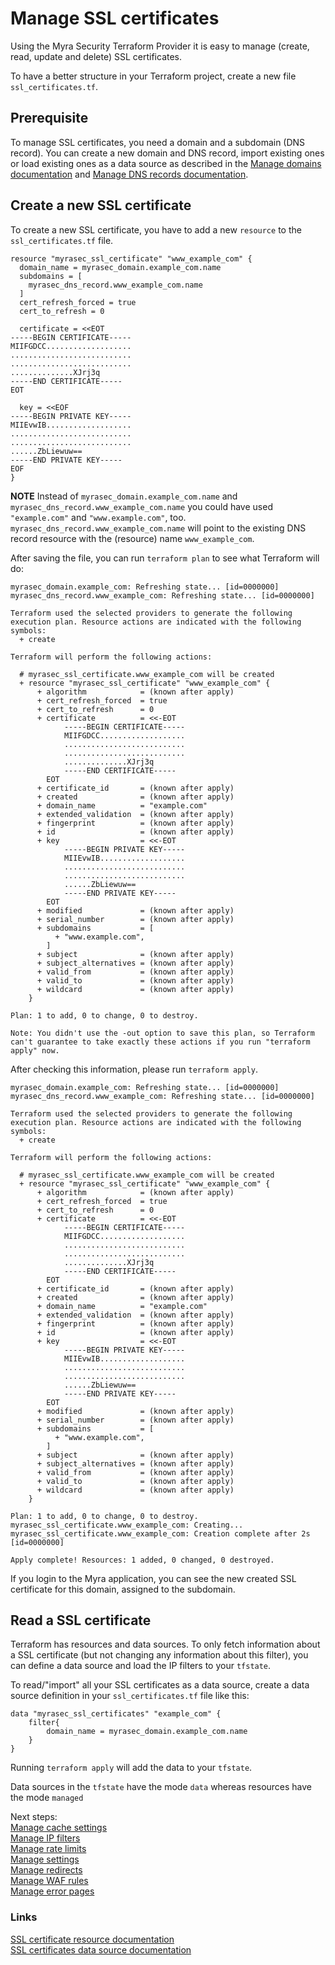 # Manage SSL certificates

Using the Myra Security Terraform Provider it is easy to manage (create, read, update and delete) SSL certificates.

To have a better structure in your Terraform project, create a new file `ssl_certificates.tf`.

## Prerequisite

To manage SSL certificates, you need a domain and a subdomain (DNS record). You can create a new domain and DNS record, import existing ones or load existing ones as a data source as described in the [Manage domains documentation](./domains.md) and [Manage DNS records documentation](./dns_records.md).  

## Create a new SSL certificate
To create a new SSL certificate, you have to add a new `resource` to the `ssl_certificates.tf` file.
```hcl
resource "myrasec_ssl_certificate" "www_example_com" {
  domain_name = myrasec_domain.example_com.name
  subdomains = [
    myrasec_dns_record.www_example_com.name
  ]
  cert_refresh_forced = true
  cert_to_refresh = 0

  certificate = <<EOT
-----BEGIN CERTIFICATE-----
MIIFGDCC...................
...........................
...........................
..............XJrj3q
-----END CERTIFICATE-----
EOT

  key = <<EOF
-----BEGIN PRIVATE KEY-----  
MIIEvwIB...................
...........................
...........................
......ZbLiewuw==
-----END PRIVATE KEY-----
EOF
}
```
**NOTE** Instead of `myrasec_domain.example_com.name` and `myrasec_dns_record.www_example_com.name` you could have used `"example.com"` and `"www.example.com"`, too. `myrasec_dns_record.www_example_com.name` will point to the existing DNS record resource with the (resource) name `www_example_com`. 

After saving the file, you can run `terraform plan` to see what Terraform will do:
```
myrasec_domain.example_com: Refreshing state... [id=0000000]
myrasec_dns_record.www_example_com: Refreshing state... [id=0000000]

Terraform used the selected providers to generate the following execution plan. Resource actions are indicated with the following symbols:
  + create

Terraform will perform the following actions:

  # myrasec_ssl_certificate.www_example_com will be created
  + resource "myrasec_ssl_certificate" "www_example_com" {
      + algorithm            = (known after apply)
      + cert_refresh_forced  = true
      + cert_to_refresh      = 0
      + certificate          = <<-EOT
            -----BEGIN CERTIFICATE-----
            MIIFGDCC...................
            ...........................
            ...........................
            ..............XJrj3q
            -----END CERTIFICATE-----
        EOT
      + certificate_id       = (known after apply)
      + created              = (known after apply)
      + domain_name          = "example.com"
      + extended_validation  = (known after apply)
      + fingerprint          = (known after apply)
      + id                   = (known after apply)
      + key                  = <<-EOT
            -----BEGIN PRIVATE KEY-----  
            MIIEvwIB...................
            ...........................
            ...........................
            ......ZbLiewuw==
            -----END PRIVATE KEY-----
        EOT
      + modified             = (known after apply)
      + serial_number        = (known after apply)
      + subdomains           = [
          + "www.example.com",
        ]
      + subject              = (known after apply)
      + subject_alternatives = (known after apply)
      + valid_from           = (known after apply)
      + valid_to             = (known after apply)
      + wildcard             = (known after apply)
    }

Plan: 1 to add, 0 to change, 0 to destroy.

Note: You didn't use the -out option to save this plan, so Terraform can't guarantee to take exactly these actions if you run "terraform apply" now.
```

After checking this information, please run `terraform apply`.
```
myrasec_domain.example_com: Refreshing state... [id=0000000]
myrasec_dns_record.www_example_com: Refreshing state... [id=0000000]

Terraform used the selected providers to generate the following execution plan. Resource actions are indicated with the following symbols:
  + create

Terraform will perform the following actions:

  # myrasec_ssl_certificate.www_example_com will be created
  + resource "myrasec_ssl_certificate" "www_example_com" {
      + algorithm            = (known after apply)
      + cert_refresh_forced  = true
      + cert_to_refresh      = 0
      + certificate          = <<-EOT
            -----BEGIN CERTIFICATE-----
            MIIFGDCC...................
            ...........................
            ...........................
            ..............XJrj3q
            -----END CERTIFICATE-----
        EOT
      + certificate_id       = (known after apply)
      + created              = (known after apply)
      + domain_name          = "example.com"
      + extended_validation  = (known after apply)
      + fingerprint          = (known after apply)
      + id                   = (known after apply)
      + key                  = <<-EOT
            -----BEGIN PRIVATE KEY-----  
            MIIEvwIB...................
            ...........................
            ...........................
            ......ZbLiewuw==
            -----END PRIVATE KEY-----
        EOT
      + modified             = (known after apply)
      + serial_number        = (known after apply)
      + subdomains           = [
          + "www.example.com",
        ]
      + subject              = (known after apply)
      + subject_alternatives = (known after apply)
      + valid_from           = (known after apply)
      + valid_to             = (known after apply)
      + wildcard             = (known after apply)
    }

Plan: 1 to add, 0 to change, 0 to destroy.
myrasec_ssl_certificate.www_example_com: Creating...
myrasec_ssl_certificate.www_example_com: Creation complete after 2s [id=0000000]

Apply complete! Resources: 1 added, 0 changed, 0 destroyed.
```
If you login to the Myra application, you can see the new created SSL certificate for this domain, assigned to the subdomain.


## Read a SSL certificate
Terraform has resources and data sources. To only fetch information about a SSL certificate (but not changing any information about this filter), you can define a data source and load the IP filters to your `tfstate`.

To read/"import" all your SSL certificates as a data source, create a data source definition in your `ssl_certificates.tf` file like this:
```hcl
data "myrasec_ssl_certificates" "example_com" {
    filter{
        domain_name = myrasec_domain.example_com.name
    }
}
```

Running `terraform apply` will add the data to your `tfstate`.

Data sources in the `tfstate` have the mode `data` whereas resources have the mode `managed`

Next steps:  
[Manage cache settings](./cache_settings.md)  
[Manage IP filters](./ip_filters.md)  
[Manage rate limits](./ratelimits.md)  
[Manage settings](./settings.md)  
[Manage redirects](./redirects.md)  
[Manage WAF rules](./waf_rules.md)  
[Manage error pages](./error_pages.md)    

### Links
[SSL certificate resource documentation](https://registry.terraform.io/providers/Myra-Security-GmbH/myrasec/latest/docs/resources/ssl_certificate)  
[SSL certificates data source documentation](https://registry.terraform.io/providers/Myra-Security-GmbH/myrasec/latest/docs/data-sources/ssl_certificates)